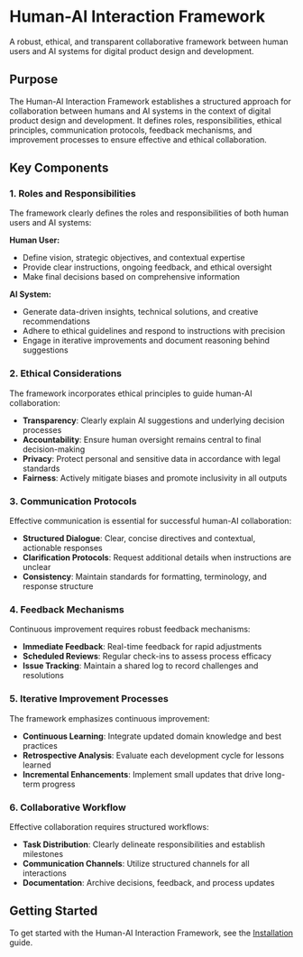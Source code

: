 # Human-AI Interaction Framework

A robust, ethical, and transparent collaborative framework between human users and AI systems for digital product design and development.

## Purpose

The Human-AI Interaction Framework establishes a structured approach for collaboration between humans and AI systems in the context of digital product design and development. It defines roles, responsibilities, ethical principles, communication protocols, feedback mechanisms, and improvement processes to ensure effective and ethical collaboration.

## Key Components

### 1. Roles and Responsibilities

The framework clearly defines the roles and responsibilities of both human users and AI systems:

**Human User:**

- Define vision, strategic objectives, and contextual expertise
- Provide clear instructions, ongoing feedback, and ethical oversight
- Make final decisions based on comprehensive information

**AI System:**

- Generate data-driven insights, technical solutions, and creative recommendations
- Adhere to ethical guidelines and respond to instructions with precision
- Engage in iterative improvements and document reasoning behind suggestions

### 2. Ethical Considerations

The framework incorporates ethical principles to guide human-AI collaboration:

- **Transparency**: Clearly explain AI suggestions and underlying decision processes
- **Accountability**: Ensure human oversight remains central to final decision-making
- **Privacy**: Protect personal and sensitive data in accordance with legal standards
- **Fairness**: Actively mitigate biases and promote inclusivity in all outputs

### 3. Communication Protocols

Effective communication is essential for successful human-AI collaboration:

- **Structured Dialogue**: Clear, concise directives and contextual, actionable responses
- **Clarification Protocols**: Request additional details when instructions are unclear
- **Consistency**: Maintain standards for formatting, terminology, and response structure

### 4. Feedback Mechanisms

Continuous improvement requires robust feedback mechanisms:

- **Immediate Feedback**: Real-time feedback for rapid adjustments
- **Scheduled Reviews**: Regular check-ins to assess process efficacy
- **Issue Tracking**: Maintain a shared log to record challenges and resolutions

### 5. Iterative Improvement Processes

The framework emphasizes continuous improvement:

- **Continuous Learning**: Integrate updated domain knowledge and best practices
- **Retrospective Analysis**: Evaluate each development cycle for lessons learned
- **Incremental Enhancements**: Implement small updates that drive long-term progress

### 6. Collaborative Workflow

Effective collaboration requires structured workflows:

- **Task Distribution**: Clearly delineate responsibilities and establish milestones
- **Communication Channels**: Utilize structured channels for all interactions
- **Documentation**: Archive decisions, feedback, and process updates

## Getting Started

To get started with the Human-AI Interaction Framework, see the [Installation](user-guide/installation.md) guide.
